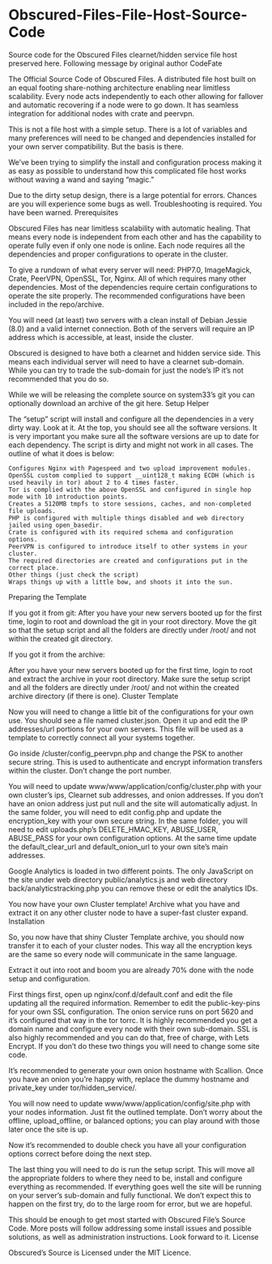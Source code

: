 # Obscured-Files-File-Host-Source-Code
Source code for the Obscured Files clearnet/hidden service file host preserved here. Following message by original author CodeFate

The Official Source Code of Obscured Files. A distributed file host built on an equal footing share-nothing architecture enabling near limitless scalability. Every node acts independently to each other allowing for fallover and automatic recovering if a node were to go down. It has seamless integration for additional nodes with crate and peervpn.

This is not a file host with a simple setup. There is a lot of variables and many preferences will need to be changed and dependencies installed for your own server compatibility. But the basis is there.

We’ve been trying to simplify the install and configuration process making it as easy as possible to understand how this complicated file host works without waving a wand and saying “magic.”

Due to the dirty setup design, there is a large potential for errors. Chances are you will experience some bugs as well. Troubleshooting is required. You have been warned.
Prerequisites

Obscured Files has near limitless scalability with automatic healing. That means every node is independent from each other and has the capability to operate fully even if only one node is online. Each node requires all the dependencies and proper configurations to operate in the cluster.

To give a rundown of what every server will need: PHP7.0, ImageMagick, Crate, PeerVPN, OpenSSL, Tor, Nginx. All of which requires many other dependencies. Most of the dependencies require certain configurations to operate the site properly. The recommended configurations have been included in the repo/archive.

You will need (at least) two servers with a clean install of Debian Jessie (8.0) and a valid internet connection. Both of the servers will require an IP address which is accessible, at least, inside the cluster.

Obscured is designed to have both a clearnet and hidden service side. This means each individual server will need to have a clearnet sub-domain. While you can try to trade the sub-domain for just the node’s IP it’s not recommended that you do so.

While we will be releasing the complete source on system33’s git you can optionally download an archive of the git here.
Setup Helper

The “setup” script will install and configure all the dependencies in a very dirty way. Look at it. At the top, you should see all the software versions. It is very important you make sure all the software versions are up to date for each dependency. The script is dirty and might not work in all cases. The outline of what it does is below:

    Configures Nginx with Pagespeed and two upload improvement modules.
    OpenSSL custom complied to support __uint128_t making ECDH (which is used heavily in tor) about 2 to 4 times faster.
    Tor is complied with the above OpenSSL and configured in single hop mode with 10 introduction points.
    Creates a 5120MB tmpfs to store sessions, caches, and non-completed file uploads.
    PHP is configured with multiple things disabled and web directory jailed using open_basedir.
    Crate is configured with its required schema and configuration options.
    PeerVPN is configured to introduce itself to other systems in your cluster.
    The required directories are created and configurations put in the correct place.
    Other things (just check the script)
    Wraps things up with a little bow, and shoots it into the sun.

Preparing the Template

If you got it from git:
After you have your new servers booted up for the first time, login to root and download the git in your root directory. Move the git so that the setup script and all the folders are directly under /root/ and not within the created git directory.

If you got it from the archive:

After you have your new servers booted up for the first time, login to root and extract the archive in your root directory. Make sure the setup script and all the folders are directly under /root/ and not within the created archive directory (if there is one).
Cluster Template

Now you will need to change a little bit of the configurations for your own use. You should see a file named cluster.json. Open it up and edit the IP addresses/url portions for your own servers. This file will be used as a template to correctly connect all your systems together.

Go inside /cluster/config_peervpn.php and change the PSK to another secure string. This is used to authenticate and encrypt information transfers within the cluster. Don’t change the port number.

You will need to update www/www/application/config/cluster.php with your own cluster’s ips, Clearnet sub addresses, and onion addresses. If you don’t have an onion address just put null and the site will automatically adjust. In the same folder, you will need to edit config.php and update the encryption_key with your own secure string. In the same folder, you will need to edit uploads.php’s DELETE_HMAC_KEY, ABUSE_USER, ABUSE_PASS for your own configuration options. At the same time update the default_clear_url and default_onion_url to your own site’s main addresses.

Google Analytics is loaded in two different points. The only JavaScript on the site under web directory public/analytics.js and web directory back/analyticstracking.php you can remove these or edit the analytics IDs.

You now have your own Cluster template! Archive what you have and extract it on any other cluster node to have a super-fast cluster expand.
Installation

So, you now have that shiny Cluster Template archive, you should now transfer it to each of your cluster nodes. This way all the encryption keys are the same so every node will communicate in the same language.

Extract it out into root and boom you are already 70% done with the node setup and configuration.

First things first, open up nginx/conf.d/default.conf and edit the file updating all the required information. Remember to edit the public-key-pins for your own SSL configuration. The onion service runs on port 5620 and it’s configured that way in the tor torrc. It is highly recommended you get a domain name and configure every node with their own sub-domain. SSL is also highly recommended and you can do that, free of charge, with Lets Encrypt. If you don’t do these two things you will need to change some site code.

It’s recommended to generate your own onion hostname with Scallion. Once you have an onion you’re happy with, replace the dummy hostname and private_key under tor/hidden_service/.

You will now need to update www/www/application/config/site.php with your nodes information. Just fit the outlined template. Don’t worry about the offline, upload_offline, or balanced options; you can play around with those later once the site is up.

Now it’s recommended to double check you have all your configuration options correct before doing the next step. 

The last thing you will need to do is run the setup script. This will move all the appropriate folders to where they need to be, install and configure everything as recommended. If everything goes well the site will be running on your server’s sub-domain and fully functional. We don’t expect this to happen on the first try, do to the large room for error, but we are hopeful.

This should be enough to get most started with Obscured File’s Source Code. More posts will follow addressing some install issues and possible solutions, as well as administration instructions. Look forward to it.
License

Obscured’s Source is Licensed under the MIT Licence.
